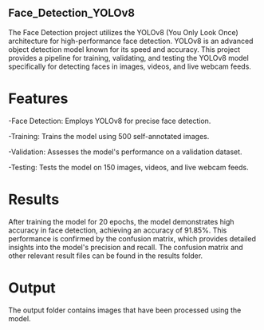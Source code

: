 ## Face_Detection_YOLOv8

The Face Detection project utilizes the YOLOv8 (You Only Look Once) architecture for high-performance face detection. YOLOv8 is an advanced object detection model known for its speed and accuracy. This project provides a pipeline for training, validating, and testing the YOLOv8 model specifically for detecting faces in images, videos, and live webcam feeds.

# Features
-Face Detection: Employs YOLOv8 for precise face detection.

-Training: Trains the model using 500 self-annotated images.

-Validation: Assesses the model's performance on a validation dataset.

-Testing: Tests the model on 150 images, videos, and live webcam feeds.


# Results 
After training the model for 20 epochs, the model demonstrates high accuracy in face detection, achieving an accuracy of 91.85%. This performance is confirmed by the confusion matrix, which provides detailed insights into the model's precision and recall. The confusion matrix and other relevant result files can be found in the results folder.

# Output 
The output folder contains images that have been processed using the model.
